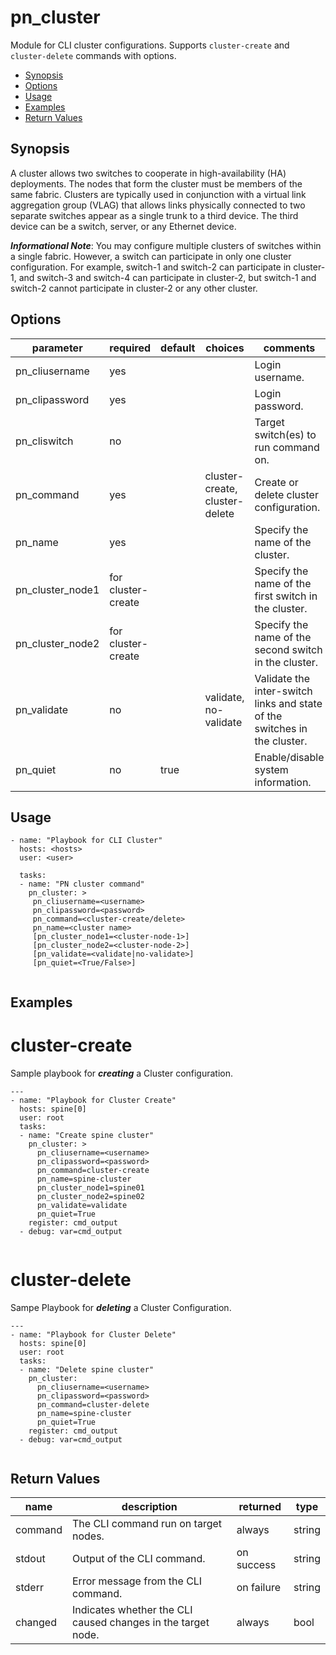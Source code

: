 # pn_cluster

Module for CLI cluster configurations. Supports `cluster-create`  and `cluster-delete` commands with options. 

 - [Synopsis](#synopsis)
 - [Options](#options)
 - [Usage](#usage)
 - [Examples](#examples)
 - [Return Values](#return-values)

## Synopsis
  
  A cluster allows two switches to cooperate in high-availability (HA) deployments. The nodes that
  form the cluster must be members of the same fabric. Clusters are typically used in conjunction
  with a virtual link aggregation group (VLAG) that allows links physically connected to two
  separate switches appear as a single trunk to a third device. The third device can be a switch,
  server, or any Ethernet device. 
  
 
 **_Informational Note_**: You may configure multiple clusters of switches within a single fabric. However,
    a switch can participate in only one cluster configuration. For example, switch-1 and switch-2 can
    participate in cluster-1, and switch-3 and switch-4 can participate in cluster-2, but switch-1 and
    switch-2 cannot participate in cluster-2 or any other cluster. 


## Options

| parameter       | required       | default      |choices       |comments                                                    |
|-----------------|----------------|--------------|--------------|------------------------------------------------------------|
|pn_cliusername   | yes            |              |              | Login username.                                            |
|pn_clipassword   | yes            |              |              | Login password.                                            |
|pn_cliswitch     | no             |              |              | Target switch(es) to run command on.                       |
|pn_command       | yes            |              | cluster-create, cluster-delete| Create or delete cluster configuration.   |
|pn_name          | yes            |              |              | Specify the name of the cluster.                           |
|pn_cluster_node1 | for cluster-create    |       |              | Specify the name of the first switch in the cluster.       |
|pn_cluster_node2 | for cluster-create    |       |              | Specify the name of the second switch in the cluster.      |
|pn_validate      | no             |              |validate, no-validate | Validate the inter-switch links and state of the switches in the cluster. |
|pn_quiet         | no             | true         |              | Enable/disable system information.                         |


## Usage

```
- name: "Playbook for CLI Cluster"
  hosts: <hosts>
  user: <user>
  
  tasks:
  - name: "PN cluster command"
    pn_cluster: > 
     pn_cliusername=<username> 
     pn_clipassword=<password>
     pn_command=<cluster-create/delete> 
     pn_name=<cluster name>  
     [pn_cluster_node1=<cluster-node-1>] 
     [pn_cluster_node2=<cluster-node-2>] 
     [pn_validate=<validate|no-validate>] 
     [pn_quiet=<True/False>]
  
```

## Examples

# cluster-create
Sample playbook for **_creating_** a Cluster configuration.

```
---
- name: "Playbook for Cluster Create"
  hosts: spine[0]
  user: root
  tasks:
  - name: "Create spine cluster"
    pn_cluster: >
      pn_cliusername=<username> 
      pn_clipassword=<password>
      pn_command=cluster-create 
      pn_name=spine-cluster 
      pn_cluster_node1=spine01 
      pn_cluster_node2=spine02 
      pn_validate=validate 
      pn_quiet=True
    register: cmd_output
  - debug: var=cmd_output
  
```


# cluster-delete
Sampe Playbook for **_deleting_** a Cluster Configuration.

```
---
- name: "Playbook for Cluster Delete"
  hosts: spine[0]
  user: root
  tasks:
  - name: "Delete spine cluster"
    pn_cluster:
      pn_cliusername=<username> 
      pn_clipassword=<password>
      pn_command=cluster-delete 
      pn_name=spine-cluster 
      pn_quiet=True
    register: cmd_output
  - debug: var=cmd_output
  
```

## Return Values

| name | description | returned | type |
|--------|------------|----------|---------|
| command | The CLI command run on target nodes. | always | string |
| stdout | Output of the CLI command. | on success | string |
| stderr | Error message from the CLI command. | on failure | string |
| changed | Indicates whether the CLI caused changes in the target node.| always | bool |
